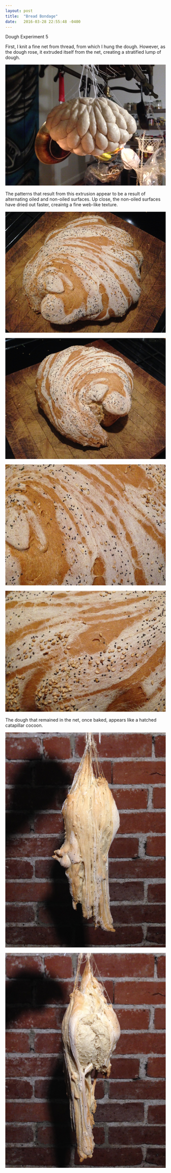 ```yaml
---
layout: post
title:  "Bread Bondage"
date:   2016-03-28 22:55:48 -0400
---
```

Dough Experiment 5


First, I knit a fine net from thread, from which I hung the dough. However, as the dough rose, it extruded itself from the net, creating a stratified lump of dough.

![dough](/assets/dough_net.JPG)

The patterns that result from this extrusion appear to be a result of alternating oiled and non-oiled surfaces. Up close, the non-oiled surfaces have dried out faster, creaintg a fine web-like texture.

![bread](/assets/swirl_3.JPG)

![bread](/assets/swirl_1.JPG)

![bread](/assets/swirl_2.JPG)

![bread](/assets/swirl_5.JPG)

The dough that remained in the net, once baked, appears like a hatched catapillar cocoon.

![bread](/assets/catapillar_1.JPG)

![bread](/assets/catapillar_2.JPG)